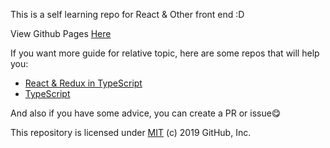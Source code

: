This is a self learning repo for React & Other front end :D

View Github Pages [Here](https://wyy998.github.io/intro-react/)

If you want more guide for relative topic, here are some repos that will help you:

- [React & Redux in TypeScript](https://github.com/piotrwitek/react-redux-typescript-guide)
- [TypeScript](https://github.com/zhongsp/TypeScript)

And also if you have some advice, you can create a PR or issue😋

This repository is licensed under [MIT](../LICENSE) (c) 2019 GitHub, Inc.
